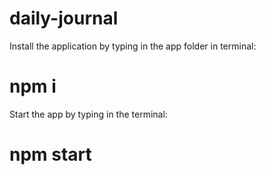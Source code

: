 
# daily-journal
Install the application by typing in the app folder in terminal:
# npm i 

Start the app by typing in the terminal: 
# npm start
